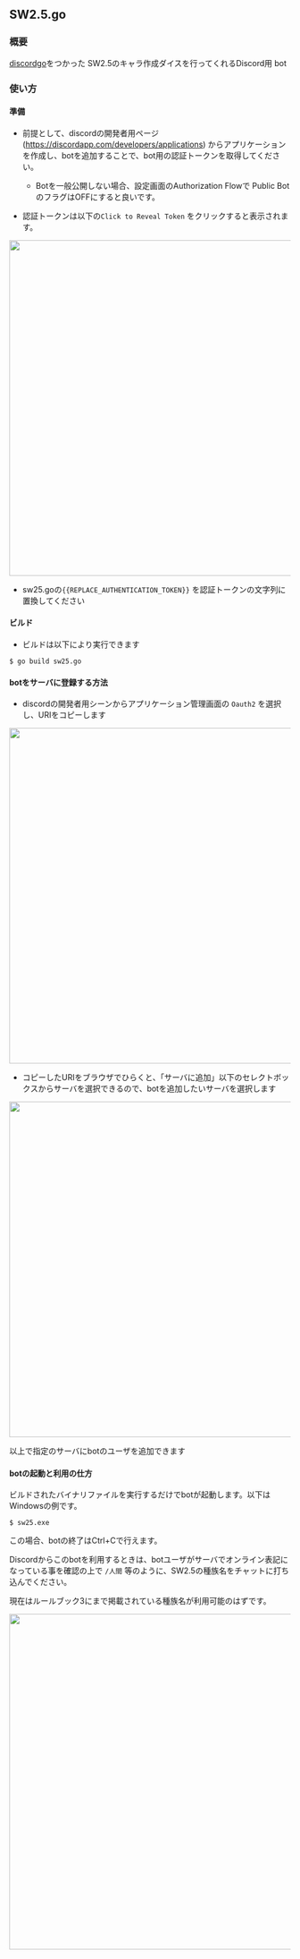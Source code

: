 ## SW2.5.go

### 概要

[discordgo](https://github.com/bwmarrin/discordgo)をつかった
SW2.5のキャラ作成ダイスを行ってくれるDiscord用 bot

### 使い方
#### 準備

- 前提として、discordの開発者用ページ (https://discordapp.com/developers/applications) からアプリケーションを作成し、botを追加することで、bot用の認証トークンを取得してください。
  - Botを一般公開しない場合、設定画面のAuthorization Flowで Public Bot のフラグはOFFにすると良いです。

- 認証トークンは以下の`Click to Reveal Token` をクリックすると表示されます。

<image src="./img/token.PNG" width="600" />


- sw25.goの`{{REPLACE_AUTHENTICATION_TOKEN}}` を認証トークンの文字列に置換してください

#### ビルド
 
- ビルドは以下により実行できます

```console
$ go build sw25.go
```

#### botをサーバに登録する方法
- discordの開発者用シーンからアプリケーション管理画面の `Oauth2` を選択し、URIをコピーします
<image src="./img/add_application.PNG" width="600" />

- コピーしたURIをブラウザでひらくと、「サーバに追加」以下のセレクトボックスからサーバを選択できるので、botを追加したいサーバを選択します
<image src="./img/select_server.PNG" width="600" />

以上で指定のサーバにbotのユーザを追加できます

#### botの起動と利用の仕方

ビルドされたバイナリファイルを実行するだけでbotが起動します。以下はWindowsの例です。

```console
$ sw25.exe
```
この場合、botの終了はCtrl+Cで行えます。


Discordからこのbotを利用するときは、botユーザがサーバでオンライン表記になっている事を確認の上で
`/人間` 等のように、SW2.5の種族名をチャットに打ち込んでください。

現在はルールブック3にまで掲載されている種族名が利用可能のはずです。

<image src="./img/bot_result.PNG" width="600" />
